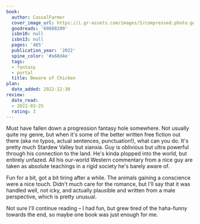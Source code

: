 ```yaml
---
book:
  author: CasualFarmer
  cover_image_url: https://i.gr-assets.com/images/S/compressed.photo.goodreads.com/books/1650996799l/60888209._SY475_.jpg
  goodreads: '60888209'
  isbn10: null
  isbn13: null
  pages: '485'
  publication_year: '2022'
  spine_color: '#a68d4e'
  tags:
  - fantasy
  - portal
  title: Beware of Chicken
plan:
  date_added: 2022-12-30
review:
  date_read:
  - 2022-03-25
  rating: 3
---
```


Must have fallen down a progression fantasy hole somewhere. Not usually quite my genre, but when it's some of the better
written free fiction out there (aka no typos, actual sentences, punctuation!), what can you do. It's pretty much Stardew
Valley but xianxia. Guy is oblivious but ultra powerful through his connection to the land. He's kinda plopped into the
world, but entirely unfazed. All his our-world Western commentary from a nice guy are taken as absolute teachings in a
rigid society he's barely aware of.

Fun for a bit, got a bit tiring after a while. The animals gaining a conscience were a nice touch. Didn't much care for
the romance, but I'll say that it was handled well, not icky, and actually plausible and written from a male
perspective, which is pretty unusual.

Not sure I'll continue reading – I had fun, but grew tired of the haha-funny towards the end, so maybe one book was just
enough for me.
